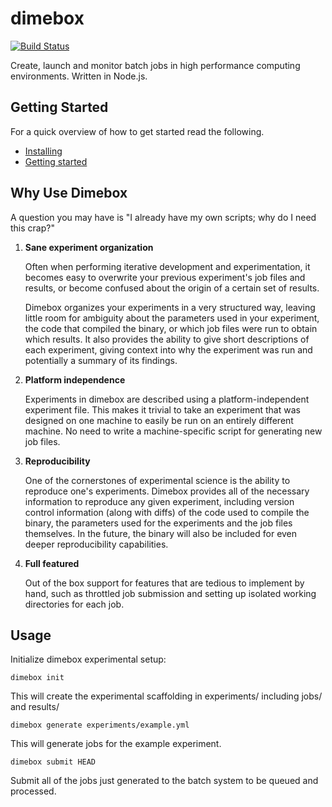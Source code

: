 # dimebox
[![Build Status](https://travis-ci.org/ledif/dimebox.svg?branch=master)](https://travis-ci.org/ledif/dimebox)

Create, launch and monitor batch jobs in high performance computing environments. Written in Node.js.

Getting Started
---
For a quick overview of how to get started read the following.
* [Installing](docs/install.md)
* [Getting started](docs/getting-started.md)

Why Use Dimebox
---
A question you may have is "I already have my own scripts; why do I need this crap?"

1. **Sane experiment organization**

   Often when performing iterative development and experimentation, it becomes easy to overwrite your previous experiment's job files and results, or become confused about the origin of a certain set of results.
  
   Dimebox organizes your experiments in a very structured way, leaving little room for ambiguity about the parameters used in your experiment, the code that compiled the binary, or which job files were run to obtain which results. It also provides the ability to give short descriptions of each experiment, giving context into why the experiment was run and potentially a summary of its findings.

2. **Platform independence**

   Experiments in dimebox are described using a platform-independent experiment file. This makes it trivial to take an experiment that was designed on one machine to easily be run on an entirely different machine. No need to write a machine-specific script for generating new job files.

3. **Reproducibility**

   One of the cornerstones of experimental science is the ability to reproduce one's experiments. Dimebox provides all of the necessary information to reproduce any given experiment, including version control information (along with diffs) of the code used to compile the binary, the parameters used for the experiments and the job files themselves. In the future, the binary will also be included for even deeper reproducibility capabilities.

4. **Full featured**

   Out of the box support for features that are tedious to implement by hand, such as throttled job submission and setting up isolated working directories for each job.
  
Usage
------

Initialize dimebox experimental setup:
```
dimebox init
```

This will create the experimental scaffolding in experiments/ including jobs/ and results/

```
dimebox generate experiments/example.yml
```

This will generate jobs for the example experiment.

```
dimebox submit HEAD
```

Submit all of the jobs just generated to the batch system to be queued and processed.


